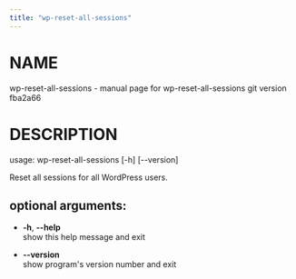 ```yaml
---
title: "wp-reset-all-sessions"
---
```



# NAME

wp-reset-all-sessions - manual page for wp-reset-all-sessions git
version fba2a66

# DESCRIPTION

usage: wp-reset-all-sessions \[-h\] \[--version\]

Reset all sessions for all WordPress users.

## optional arguments:

  - **-h**, **--help**  
    show this help message and exit

  - **--version**  
    show program's version number and exit
